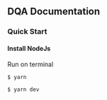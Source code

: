 
##  DQA Documentation

### Quick Start

#### Install NodeJs

Run on terminal
```
$ yarn

$ yarn dev
```